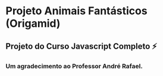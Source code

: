 # Projeto Animais Fantásticos (Origamid) 

## Projeto do Curso Javascript Completo ⚡ 

### Um agradecimento ao Professor André Rafael.


